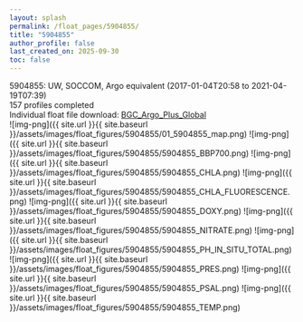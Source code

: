 ```yaml
---
layout: splash
permalink: /float_pages/5904855/
title: "5904855"
author_profile: false
last_created_on: 2025-09-30
toc: false
---
```

 
5904855: UW, SOCCOM, Argo equivalent (2017-01-04T20:58 to 2021-04-19T07:39)\
157 profiles completed\
Individual float file download: [BGC_Argo_Plus_Global](https://ftp.soest.hawaii.edu/bgc_argo_plus/Individual_Floats/outliers_removed/5904855_Sprof_processed.nc)\
![img-png]({{ site.url }}{{ site.baseurl }}/assets/images/float_figures/5904855/01_5904855_map.png)
![img-png]({{ site.url }}{{ site.baseurl }}/assets/images/float_figures/5904855/5904855_BBP700.png)
![img-png]({{ site.url }}{{ site.baseurl }}/assets/images/float_figures/5904855/5904855_CHLA.png)
![img-png]({{ site.url }}{{ site.baseurl }}/assets/images/float_figures/5904855/5904855_CHLA_FLUORESCENCE.png)
![img-png]({{ site.url }}{{ site.baseurl }}/assets/images/float_figures/5904855/5904855_DOXY.png)
![img-png]({{ site.url }}{{ site.baseurl }}/assets/images/float_figures/5904855/5904855_NITRATE.png)
![img-png]({{ site.url }}{{ site.baseurl }}/assets/images/float_figures/5904855/5904855_PH_IN_SITU_TOTAL.png)
![img-png]({{ site.url }}{{ site.baseurl }}/assets/images/float_figures/5904855/5904855_PRES.png)
![img-png]({{ site.url }}{{ site.baseurl }}/assets/images/float_figures/5904855/5904855_PSAL.png)
![img-png]({{ site.url }}{{ site.baseurl }}/assets/images/float_figures/5904855/5904855_TEMP.png)

